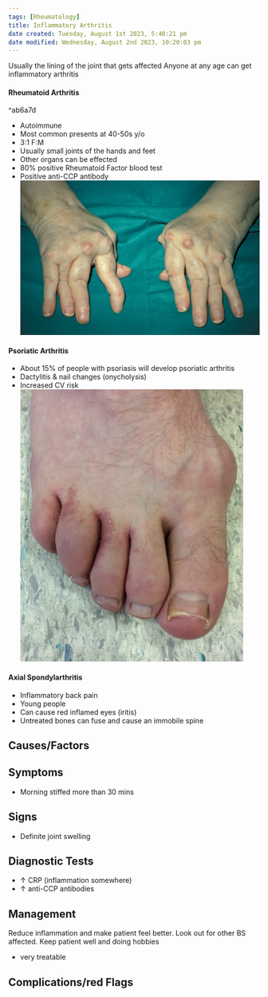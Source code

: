 ```yaml
---
tags: [Rheumatology]
title: Inflammatory Arthritis
date created: Tuesday, August 1st 2023, 5:40:21 pm
date modified: Wednesday, August 2nd 2023, 10:20:03 pm
---
```


Usually the lining of the joint that gets affected
Anyone at any age can get inflammatory arthritis

#### Rheumatoid Arthritis

^ab6a7d

- Autoimmune
- Most common presents at 40-50s y/o
- 3:1 F:M
- Usually small joints of the hands and feet
- Other organs can be effected
- 80% positive Rheumatoid Factor blood test
- Positive anti-CCP antibody
  ![|500](z_attachments/500.png)

#### Psoriatic Arthritis

- About 15% of people with psoriasis will develop psoriatic arthritis
- Dactylitis & nail changes (onycholysis)
- Increased CV risk
  ![|250](z_attachments/250.png)

#### Axial Spondylarthritis

- Inflammatory back pain
- Young people
- Can cause red inflamed eyes (iritis)
- Untreated bones can fuse and cause an immobile spine

## Causes/Factors

## Symptoms

- Morning stiffed more than 30 mins

## Signs

- Definite joint swelling

## Diagnostic Tests

- $\uparrow$ CRP (inflammation somewhere)
- $\uparrow$ anti-CCP antibodies

## Management

Reduce inflammation and make patient feel better. Look out for other BS affected. Keep patient well and doing hobbies

- very treatable

## Complications/red Flags
